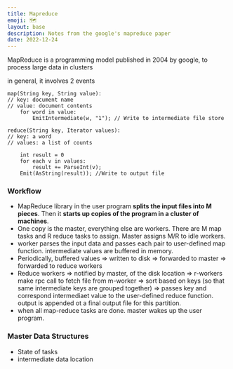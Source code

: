 ```yaml
---
title: Mapreduce
emoji: 🗺️
layout: base
description: Notes from the google's mapreduce paper
date: 2022-12-24
---
```


MapReduce is a programming model published in 2004 by google, to process large data in clusters

in general, it involves 2 events 

```
map(String key, String value):
// key: document name
// value: document contents
    for word in value:
        EmitIntermediate(w, "1"); // Write to intermediate file store

reduce(String key, Iterator values):
// key: a word
// values: a list of counts

    int result = 0 
    for each v in values:
        result += ParseInt(v);
    Emit(AsString(result)); //Write to output file
```

### Workflow

- MapReduce library in the user program __splits the input files into M pieces__. Then it __starts up copies of the program in a cluster of machines__.
- One copy is the master, everything else are workers. There are M map tasks and R reduce tasks to assign. Master assigns M/R to idle workers.
- worker parses the input data and passes each pair to user-defined map function. intermediate values are buffered in memory.
- Periodically, buffered values => written to disk => forwarded to master => forwarded to reduce workers
- Reduce workers => notified by master, of the disk location => r-workers make rpc call to fetch file from m-worker => sort based on keys (so that same intermediate keys are grouped together) => passes key and correspond intermediaet value to the user-defined reduce function. output is appended ot a final output file for this partition.
- when all map-reduce tasks are done. master wakes up the user program.

### Master Data Structures

- State of tasks
- intermediate data location
